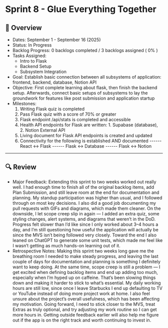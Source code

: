 # Sprint 8 - Glue Everything Together

## 📝 Overview
* Dates: September 1 - September 16 (2025)
* Status: In Progress
* Backlog Progress: 0 backlogs completed / 3 backlogs assigned ( 0% )
* Tasks Assigned:
    * Intro to Flask
    * Backend Setup
    * Subsystem Integration
* Goal: Establish basic connection between all subsystems of application: frontend, backend, database, Notion API
* Objective: First complete learning about flask, then finish the backend setup. Afterwards, connect basic setups of subsystems to lay the groundwork for features like post submission and application startup
* Milestones:
    1. Writing Flask quiz is completed
    2. Pass Flask quiz with a score of 70% or greater
    3. Flask endpoint /api/stats is completed and accessible
    4. Health API endpoints for Flask are written: 1. Supabase (database), 2. Notion External API
    5. Living document for Flask API endpoints is created and updated
    6. Connectivity for the following is established AND documented
    ------ React ↔ Flask
    ------ Flask ↔ Database
    ------ Flask ↔ Notion

--- 

## 🔍 Review
* Major Feedback: Extending this sprint to two weeks worked out really well. I had enough time to finish all of the original backlog items, add Plan Submission, and still leave room at the end for documentation and planning. My standup participation was higher than usual, and I followed through on most key decisions. I also did a good job documenting my pull requests with GIFs and diagrams, which made them cleaner. On the downside, I let scope creep slip in again — I added an extra quiz, some styling changes, alert systems, and diagrams that weren’t in the DoD. Progress felt slower than I’d like since I only worked about 3–4 hours a day, and I’m still questioning how useful the application will actually be since the MVS isn’t being followed very closely. Toward the end I also leaned on ChatGPT to generate some unit tests, which made me feel like I wasn’t getting as much hands-on learning out of it.
* Retrospective Notes: Making this sprint two weeks long gave me the breathing room I needed to make steady progress, and leaving the last couple of days for documentation and planning is something I definitely want to keep doing. At the same time, scope creep is still a problem — I get excited when defining backlog items and end up adding too much, especially when I’m hyped up on caffeine. That’s been slowing things down and making it harder to stick to what’s essential. My daily working hours are still low, since once I leave Starbucks I end up defaulting to TV or YouTube instead of doing more project work at home. I also feel unsure about the project’s overall usefulness, which has been affecting my motivation. Going forward, I need to stick closer to the MVS, treat Extras as truly optional, and try adjusting my work routine so I can get more hours in. Getting outside feedback earlier will also help me figure out if the app is on the right track and worth continuing to invest in.